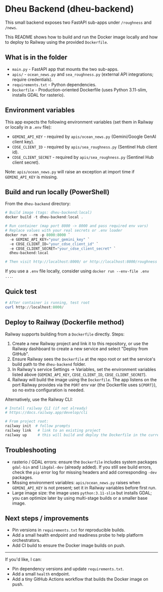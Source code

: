 # Dheu Backend (dheu-backend)

This small backend exposes two FastAPI sub-apps under `/roughness` and `/news`.

This README shows how to build and run the Docker image locally and how to deploy to Railway using the provided `Dockerfile`.

## What is in the folder

- `main.py` - FastAPI app that mounts the two sub-apps.
- `apis/` - `ocean_news.py` and `sea_roughness.py` (external API integrations; require credentials).
- `requirements.txt` - Python dependencies.
- `Dockerfile` - Production-oriented Dockerfile (uses Python 3.11-slim, installs GDAL for rasterio).

## Environment variables

This app expects the following environment variables (set them in Railway or locally in a `.env` file):

- `GEMINI_API_KEY` - required by `apis/ocean_news.py` (Gemini/Google GenAI client key).
- `CDSE_CLIENT_ID` - required by `apis/sea_roughness.py` (Sentinel Hub client id).
- `CDSE_CLIENT_SECRET` - required by `apis/sea_roughness.py` (Sentinel Hub client secret).

Note: `apis/ocean_news.py` will raise an exception at import time if `GEMINI_API_KEY` is missing.

## Build and run locally (PowerShell)

From the `dheu-backend` directory:

```powershell
# Build image (tags: dheu-backend:local)
docker build -t dheu-backend:local .

# Run container (map port 8000 -> 8000 and pass required env vars)
# Replace values with your real secrets or .env loader
docker run --rm -p 8000:8000 `
  -e GEMINI_API_KEY="your_gemini_key" `
  -e CDSE_CLIENT_ID="your_cdse_client_id" `
  -e CDSE_CLIENT_SECRET="your_cdse_client_secret" `
  dheu-backend:local

# Then visit http://localhost:8000/ or http://localhost:8000/roughness or /news
```

If you use a `.env` file locally, consider using `docker run --env-file .env ...`.

## Quick test

```powershell
# After container is running, test root
curl http://localhost:8000/
```

## Deploy to Railway (Dockerfile method)

Railway supports building from a `Dockerfile` directly. Steps:

1. Create a new Railway project and link it to this repository, or use the Railway dashboard to create a new service and select "Deploy from GitHub".
2. Ensure Railway sees the `Dockerfile` at the repo root or set the service's build path to the `dheu-backend` folder.
3. In Railway's service Settings → Variables, set the environment variables listed above (`GEMINI_API_KEY`, `CDSE_CLIENT_ID`, `CDSE_CLIENT_SECRET`).
4. Railway will build the image using the `Dockerfile`. The app listens on the port Railway provides via the `PORT` env var (the Dockerfile uses `${PORT}`), so no extra configuration is needed.

Alternatively, use the Railway CLI:

```powershell
# Install railway CLI (if not already)
# https://docs.railway.app/develop/cli

# From project root:
railway init  # follow prompts
railway link   # link to an existing project
railway up     # this will build and deploy the Dockerfile in the current folder
```

## Troubleshooting

- rasterio / GDAL errors: ensure the `Dockerfile` includes system packages `gdal-bin` and `libgdal-dev` (already added). If you still see build errors, check the `pip` error log for missing headers and add corresponding `-dev` packages.
- Missing environment variables: `apis/ocean_news.py` raises when `GEMINI_API_KEY` is not present; set it in Railway variables before first run.
- Large image size: the image uses `python:3.11-slim` but installs GDAL; you can optimize later by using multi-stage builds or a smaller base image.

## Next steps / improvements

- Pin versions in `requirements.txt` for reproducible builds.
- Add a small health endpoint and readiness probe to help platform orchestrators.
- Add CI build to ensure the Docker image builds on push.

---

If you'd like, I can:
- Pin dependency versions and update `requirements.txt`.
- Add a small `health` endpoint.
- Add a tiny GitHub Actions workflow that builds the Docker image on push.
